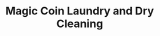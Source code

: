 ---
title: "Magic Coin Laundry and Dry Cleaning"
url: /dallas/magic-coin-laundry-and-dry-cleaning/
shop: laundry
---